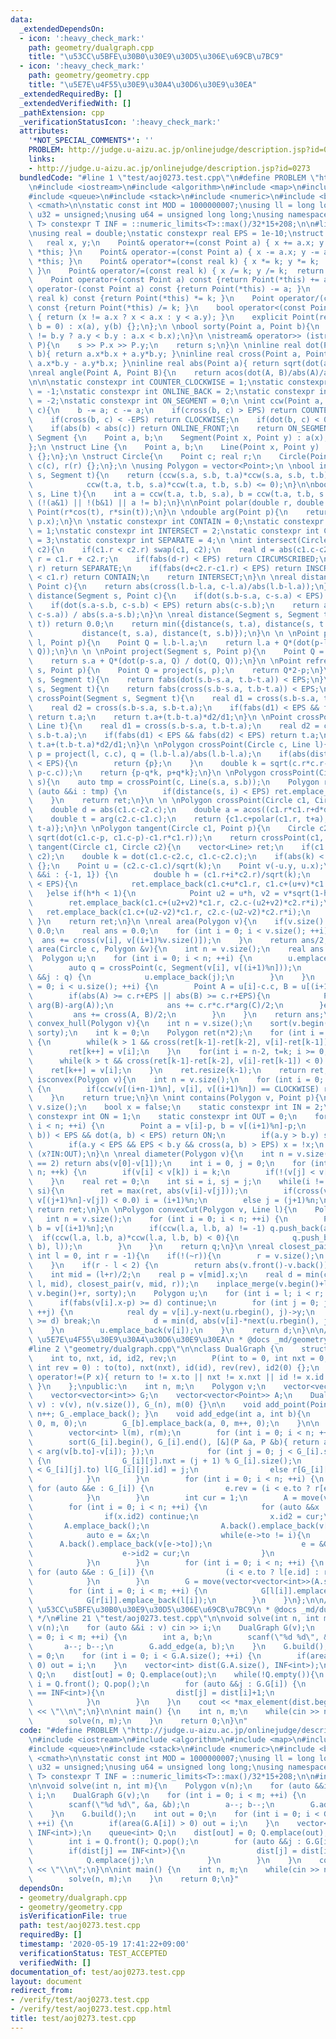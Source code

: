 ```yaml
---
data:
  _extendedDependsOn:
  - icon: ':heavy_check_mark:'
    path: geometry/dualgraph.cpp
    title: "\u53CC\u5BFE\u30B0\u30E9\u30D5\u306E\u69CB\u7BC9"
  - icon: ':heavy_check_mark:'
    path: geometry/geometry.cpp
    title: "\u5E7E\u4F55\u30E9\u30A4\u30D6\u30E9\u30EA"
  _extendedRequiredBy: []
  _extendedVerifiedWith: []
  _pathExtension: cpp
  _verificationStatusIcon: ':heavy_check_mark:'
  attributes:
    '*NOT_SPECIAL_COMMENTS*': ''
    PROBLEM: http://judge.u-aizu.ac.jp/onlinejudge/description.jsp?id=0273
    links:
    - http://judge.u-aizu.ac.jp/onlinejudge/description.jsp?id=0273
  bundledCode: "#line 1 \"test/aoj0273.test.cpp\"\n#define PROBLEM \"http://judge.u-aizu.ac.jp/onlinejudge/description.jsp?id=0273\"\
    \n#include <iostream>\n#include <algorithm>\n#include <map>\n#include <set>\n\
    #include <queue>\n#include <stack>\n#include <numeric>\n#include <bitset>\n#include\
    \ <cmath>\n\nstatic const int MOD = 1000000007;\nusing ll = long long;\nusing\
    \ u32 = unsigned;\nusing u64 = unsigned long long;\nusing namespace std;\n\ntemplate<class\
    \ T> constexpr T INF = ::numeric_limits<T>::max()/32*15+208;\n\n#line 1 \"geometry/geometry.cpp\"\
    \nusing real = double;\nstatic constexpr real EPS = 1e-10;\nstruct Point {\n \
    \   real x, y;\n    Point& operator+=(const Point a) { x += a.x; y += a.y;  return\
    \ *this; }\n    Point& operator-=(const Point a) { x -= a.x; y -= a.y;  return\
    \ *this; }\n    Point& operator*=(const real k) { x *= k; y *= k;  return *this;\
    \ }\n    Point& operator/=(const real k) { x /= k; y /= k;  return *this; }\n\
    \    Point operator+(const Point a) const {return Point(*this) += a; }\n    Point\
    \ operator-(const Point a) const {return Point(*this) -= a; }\n    Point operator*(const\
    \ real k) const {return Point(*this) *= k; }\n    Point operator/(const real k)\
    \ const {return Point(*this) /= k; }\n    bool operator<(const Point &a) const\
    \ { return (x != a.x ? x < a.x : y < a.y); }\n    explicit Point(real a = 0, real\
    \ b = 0) : x(a), y(b) {};\n};\n \nbool sorty(Point a, Point b){\n    return (a.y\
    \ != b.y ? a.y < b.y : a.x < b.x);\n}\n \nistream& operator>> (istream& s, Point&\
    \ P){\n    s >> P.x >> P.y;\n    return s;\n}\n \ninline real dot(Point a, Point\
    \ b){ return a.x*b.x + a.y*b.y; }\ninline real cross(Point a, Point b){ return\
    \ a.x*b.y - a.y*b.x; }\ninline real abs(Point a){ return sqrt(dot(a, a)); }\n\n\
    \nreal angle(Point A, Point B){\n    return acos(dot(A, B)/abs(A)/abs(B));\n}\n\
    \n\n\nstatic constexpr int COUNTER_CLOCKWISE = 1;\nstatic constexpr int CLOCKWISE\
    \ = -1;\nstatic constexpr int ONLINE_BACK = 2;\nstatic constexpr int ONLINE_FRONT\
    \ = -2;\nstatic constexpr int ON_SEGMENT = 0;\n \nint ccw(Point a, Point b, Point\
    \ c){\n    b -= a; c -= a;\n    if(cross(b, c) > EPS) return COUNTER_CLOCKWISE;\n\
    \    if(cross(b, c) < -EPS) return CLOCKWISE;\n    if(dot(b, c) < 0) return ONLINE_BACK;\n\
    \    if(abs(b) < abs(c)) return ONLINE_FRONT;\n    return ON_SEGMENT;\n}\nstruct\
    \ Segment {\n    Point a, b;\n    Segment(Point x, Point y) : a(x), b(y) {};\n\
    };\n \nstruct Line {\n    Point a, b;\n    Line(Point x, Point y) : a(x), b(y)\
    \ {};\n};\n \nstruct Circle{\n    Point c; real r;\n    Circle(Point c, real r):\
    \ c(c), r(r) {};\n};\n \nusing Polygon = vector<Point>;\n \nbool intersect(Segment\
    \ s, Segment t){\n    return (ccw(s.a, s.b, t.a)*ccw(s.a, s.b, t.b) <= 0 &&\n\
    \            ccw(t.a, t.b, s.a)*ccw(t.a, t.b, s.b) <= 0);\n}\n\nbool intersect(Segment\
    \ s, Line t){\n    int a = ccw(t.a, t.b, s.a), b = ccw(t.a, t.b, s.b);\n    return\
    \ (!(a&1) || !(b&1) || a != b);\n}\n\nPoint polar(double r, double t){\n    return\
    \ Point(r*cos(t), r*sin(t));\n}\n \ndouble arg(Point p){\n    return atan2(p.y,\
    \ p.x);\n}\n \nstatic constexpr int CONTAIN = 0;\nstatic constexpr int INSCRIBE\
    \ = 1;\nstatic constexpr int INTERSECT = 2;\nstatic constexpr int CIRCUMSCRIBED\
    \ = 3;\nstatic constexpr int SEPARATE = 4;\n \nint intersect(Circle c1, Circle\
    \ c2){\n    if(c1.r < c2.r) swap(c1, c2);\n    real d = abs(c1.c-c2.c);\n    real\
    \ r = c1.r + c2.r;\n    if(fabs(d-r) < EPS) return CIRCUMSCRIBED;\n    if(d >\
    \ r) return SEPARATE;\n    if(fabs(d+c2.r-c1.r) < EPS) return INSCRIBE;\n    if(d+c2.r\
    \ < c1.r) return CONTAIN;\n    return INTERSECT;\n}\n \nreal distance(Line l,\
    \ Point c){\n    return abs(cross(l.b-l.a, c-l.a)/abs(l.b-l.a));\n}\n \n \nreal\
    \ distance(Segment s, Point c){\n    if(dot(s.b-s.a, c-s.a) < EPS) return abs(c-s.a);\n\
    \    if(dot(s.a-s.b, c-s.b) < EPS) return abs(c-s.b);\n    return abs(cross(s.b-s.a,\
    \ c-s.a)) / abs(s.a-s.b);\n}\n \nreal distance(Segment s, Segment t){\n    if(intersect(s,\
    \ t)) return 0.0;\n    return min({distance(s, t.a), distance(s, t.b),\n     \
    \           distance(t, s.a), distance(t, s.b)});\n}\n \n \nPoint project(Line\
    \ l, Point p){\n    Point Q = l.b-l.a;\n    return l.a + Q*(dot(p-l.a, Q) / dot(Q,\
    \ Q));\n}\n \n \nPoint project(Segment s, Point p){\n    Point Q = s.b-s.a;\n\
    \    return s.a + Q*(dot(p-s.a, Q) / dot(Q, Q));\n}\n \nPoint refrect(Segment\
    \ s, Point p){\n    Point Q = project(s, p);\n    return Q*2-p;\n}\n \nbool isOrthogonal(Segment\
    \ s, Segment t){\n    return fabs(dot(s.b-s.a, t.b-t.a)) < EPS;\n}\n \nbool isparallel(Segment\
    \ s, Segment t){\n    return fabs(cross(s.b-s.a, t.b-t.a)) < EPS;\n}\n \n \nPoint\
    \ crossPoint(Segment s, Segment t){\n    real d1 = cross(s.b-s.a, t.b-t.a);\n\
    \    real d2 = cross(s.b-s.a, s.b-t.a);\n    if(fabs(d1) < EPS && fabs(d2) < EPS)\
    \ return t.a;\n    return t.a+(t.b-t.a)*d2/d1;\n}\n \nPoint crossPoint(Line s,\
    \ Line t){\n    real d1 = cross(s.b-s.a, t.b-t.a);\n    real d2 = cross(s.b-s.a,\
    \ s.b-t.a);\n    if(fabs(d1) < EPS && fabs(d2) < EPS) return t.a;\n    return\
    \ t.a+(t.b-t.a)*d2/d1;\n}\n \nPolygon crossPoint(Circle c, Line l){\n    Point\
    \ p = project(l, c.c), q = (l.b-l.a)/abs(l.b-l.a);\n    if(abs(distance(l, c.c)-c.r)\
    \ < EPS){\n        return {p};\n    }\n    double k = sqrt(c.r*c.r-dot(p-c.c,\
    \ p-c.c));\n    return {p-q*k, p+q*k};\n}\n \nPolygon crossPoint(Circle c, Segment\
    \ s){\n    auto tmp = crossPoint(c, Line(s.a, s.b));\n    Polygon ret;\n    for\
    \ (auto &&i : tmp) {\n        if(distance(s, i) < EPS) ret.emplace_back(i);\n\
    \    }\n    return ret;\n}\n \n \nPolygon crossPoint(Circle c1, Circle c2){\n\
    \    double d = abs(c1.c-c2.c);\n    double a = acos((c1.r*c1.r+d*d-c2.r*c2.r)/(2*c1.r*d));\n\
    \    double t = arg(c2.c-c1.c);\n    return {c1.c+polar(c1.r, t+a), c1.c+polar(c1.r,\
    \ t-a)};\n}\n \nPolygon tangent(Circle c1, Point p){\n    Circle c2 = Circle(p,\
    \ sqrt(dot(c1.c-p, c1.c-p)-c1.r*c1.r));\n    return crossPoint(c1, c2);\n}\nvector<Line>\
    \ tangent(Circle c1, Circle c2){\n    vector<Line> ret;\n    if(c1.r < c2.r) swap(c1,\
    \ c2);\n    double k = dot(c1.c-c2.c, c1.c-c2.c);\n    if(abs(k) < EPS) return\
    \ {};\n    Point u = (c2.c-c1.c)/sqrt(k);\n    Point v(-u.y, u.x);\n    for (auto\
    \ &&i : {-1, 1}) {\n        double h = (c1.r+i*c2.r)/sqrt(k);\n        if(abs(h*h-1)\
    \ < EPS){\n            ret.emplace_back(c1.c+u*c1.r, c1.c+(u+v)*c1.r);\n     \
    \   }else if(h*h < 1){\n            Point u2 = u*h, v2 = v*sqrt(1-h*h);\n    \
    \        ret.emplace_back(c1.c+(u2+v2)*c1.r, c2.c-(u2+v2)*c2.r*i);\n         \
    \   ret.emplace_back(c1.c+(u2-v2)*c1.r, c2.c-(u2-v2)*c2.r*i);\n        }\n   \
    \ }\n    return ret;\n}\n \nreal area(Polygon v){\n    if(v.size() < 3) return\
    \ 0.0;\n    real ans = 0.0;\n    for (int i = 0; i < v.size(); ++i) {\n      \
    \  ans += cross(v[i], v[(i+1)%v.size()]);\n    }\n    return ans/2;\n}\n \nreal\
    \ area(Circle c, Polygon &v){\n    int n = v.size();\n    real ans = 0.0;\n  \
    \  Polygon u;\n    for (int i = 0; i < n; ++i) {\n        u.emplace_back(v[i]);\n\
    \        auto q = crossPoint(c, Segment(v[i], v[(i+1)%n]));\n        for (auto\
    \ &&j : q) {\n            u.emplace_back(j);\n        }\n    }\n    for (int i\
    \ = 0; i < u.size(); ++i) {\n        Point A = u[i]-c.c, B = u[(i+1)%u.size()]-c.c;\n\
    \        if(abs(A) >= c.r+EPS || abs(B) >= c.r+EPS){\n            Point C = polar(1,\
    \ arg(B)-arg(A));\n            ans += c.r*c.r*arg(C)/2;\n        }else {\n   \
    \         ans += cross(A, B)/2;\n        }\n    }\n    return ans;\n}\n \nPolygon\
    \ convex_hull(Polygon v){\n    int n = v.size();\n    sort(v.begin(),v.end(),\
    \ sorty);\n    int k = 0;\n    Polygon ret(n*2);\n    for (int i = 0; i < n; ++i)\
    \ {\n        while(k > 1 && cross(ret[k-1]-ret[k-2], v[i]-ret[k-1]) < 0) k--;\n\
    \        ret[k++] = v[i];\n    }\n    for(int i = n-2, t=k; i >= 0; i--){\n  \
    \      while(k > t && cross(ret[k-1]-ret[k-2], v[i]-ret[k-1]) < 0) k--;\n    \
    \    ret[k++] = v[i];\n    }\n    ret.resize(k-1);\n    return ret;\n}\n \nbool\
    \ isconvex(Polygon v){\n    int n = v.size();\n    for (int i = 0; i < n; ++i)\
    \ {\n        if(ccw(v[(i+n-1)%n], v[i], v[(i+1)%n]) == CLOCKWISE) return false;\n\
    \    }\n    return true;\n}\n \nint contains(Polygon v, Point p){\n    int n =\
    \ v.size();\n    bool x = false;\n    static constexpr int IN = 2;\n    static\
    \ constexpr int ON = 1;\n    static constexpr int OUT = 0;\n    for (int i = 0;\
    \ i < n; ++i) {\n        Point a = v[i]-p, b = v[(i+1)%n]-p;\n        if(fabs(cross(a,\
    \ b)) < EPS && dot(a, b) < EPS) return ON;\n        if(a.y > b.y) swap(a, b);\n\
    \        if(a.y < EPS && EPS < b.y && cross(a, b) > EPS) x = !x;\n    }\n    return\
    \ (x?IN:OUT);\n}\n \nreal diameter(Polygon v){\n    int n = v.size();\n    if(n\
    \ == 2) return abs(v[0]-v[1]);\n    int i = 0, j = 0;\n    for (int k = 0; k <\
    \ n; ++k) {\n        if(v[i] < v[k]) i = k;\n        if(!(v[j] < v[k])) j = k;\n\
    \    }\n    real ret = 0;\n    int si = i, sj = j;\n    while(i != sj || j !=\
    \ si){\n        ret = max(ret, abs(v[i]-v[j]));\n        if(cross(v[(i+1)%n]-v[i],\
    \ v[(j+1)%n]-v[j]) < 0.0) i = (i+1)%n;\n        else j = (j+1)%n;\n    }\n   \
    \ return ret;\n}\n \nPolygon convexCut(Polygon v, Line l){\n    Polygon q;\n \
    \   int n = v.size();\n    for (int i = 0; i < n; ++i) {\n        Point a = v[i],\
    \ b = v[(i+1)%n];\n        if(ccw(l.a, l.b, a) != -1) q.push_back(a);\n      \
    \  if(ccw(l.a, l.b, a)*ccw(l.a, l.b, b) < 0){\n            q.push_back(crossPoint(Line(a,\
    \ b), l));\n        }\n    }\n    return q;\n}\n \nreal closest_pair(Polygon &v,\
    \ int l = 0, int r = -1){\n    if(!(~r)){\n        r = v.size();\n        sort(v.begin(),v.end());\n\
    \    }\n    if(r - l < 2) {\n        return abs(v.front()-v.back());\n    }\n\
    \    int mid = (l+r)/2;\n    real p = v[mid].x;\n    real d = min(closest_pair(v,\
    \ l, mid), closest_pair(v, mid, r));\n    inplace_merge(v.begin()+l, v.begin()+mid,\
    \ v.begin()+r, sorty);\n    Polygon u;\n    for (int i = l; i < r; ++i) {\n  \
    \      if(fabs(v[i].x-p) >= d) continue;\n        for (int j = 0; j < u.size();\
    \ ++j) {\n            real dy = v[i].y-next(u.rbegin(), j)->y;\n            if(dy\
    \ >= d) break;\n            d = min(d, abs(v[i]-*next(u.rbegin(), j)));\n    \
    \    }\n        u.emplace_back(v[i]);\n    }\n    return d;\n}\n\n/**\n * @brief\
    \ \u5E7E\u4F55\u30E9\u30A4\u30D6\u30E9\u30EA\n * @docs _md/geometry.md\n */\n\
    #line 2 \"geometry/dualgraph.cpp\"\n\nclass DualGraph {\n    struct P {\n    \
    \    int to, nxt, id, id2, rev;\n        P(int to = 0, int nxt = 0, int id = 0,\
    \ int rev = 0) : to(to), nxt(nxt), id(id), rev(rev), id2(0) {};\n        bool\
    \ operator!=(P x){ return to != x.to || nxt != x.nxt || id != x.id || rev != x.rev;\
    \ }\n    };\npublic:\n    int n, m;\n    Polygon v;\n    vector<vector<P>> G_;\n\
    \    vector<vector<int>> G;\n    vector<vector<Point>> A;\n    DualGraph(Polygon\
    \ v) : v(v), n(v.size()), G_(n), m(0) {}\n\n    void add_point(Point P){ v.emplace_back(P);\
    \ n++; G_.emplace_back(); }\n    void add_edge(int a, int b){\n        G_[a].emplace_back(b,\
    \ 0, m, 0);\n        G_[b].emplace_back(a, 0, m++, 0);\n    }\n\n    void build(){\n\
    \        vector<int> l(m), r(m);\n        for (int i = 0; i < n; ++i) {\n    \
    \        sort(G_[i].begin(), G_[i].end(), [&](P &a, P &b){ return arg(v[a.to]-v[i])\
    \ < arg(v[b.to]-v[i]); });\n            for (int j = 0; j < G_[i].size(); ++j)\
    \ {\n                G_[i][j].nxt = (j + 1) % G_[i].size();\n                if(i\
    \ < G_[i][j].to) l[G_[i][j].id] = j;\n                else r[G_[i][j].id] = j;\n\
    \            }\n        }\n        for (int i = 0; i < n; ++i) {\n           \
    \ for (auto &&e : G_[i]) {\n                e.rev = (i < e.to ? r[e.id] : l[e.id]);\n\
    \            }\n        }\n        int cur = 1;\n        A = move(vector<vector<Point>>());\n\
    \        for (int i = 0; i < n; ++i) {\n            for (auto &&x : G_[i]) {\n\
    \                if(x.id2) continue;\n                x.id2 = cur;\n         \
    \       A.emplace_back();\n                A.back().emplace_back(v[i]);\n    \
    \            auto e = &x;\n                while(e->to != i){\n              \
    \      A.back().emplace_back(v[e->to]);\n                    e = &G_[e->to][G_[e->to][e->rev].nxt];\n\
    \                    e->id2 = cur;\n                }\n                cur++;\n\
    \            }\n        }\n        for (int i = 0; i < n; ++i) {\n           \
    \ for (auto &&e : G_[i]) {\n                (i < e.to ? l[e.id] : r[e.id]) = e.id2-1;\n\
    \            }\n        }\n        G = move(vector<vector<int>>(A.size()));\n\
    \        for (int i = 0; i < m; ++i) {\n            G[l[i]].emplace_back(r[i]);\n\
    \            G[r[i]].emplace_back(l[i]);\n        }\n    }\n};\n\n/**\n * @brief\
    \ \u53CC\u5BFE\u30B0\u30E9\u30D5\u306E\u69CB\u7BC9\n * @docs _md/dualgraph.md\n\
    \ */\n#line 21 \"test/aoj0273.test.cpp\"\n\nvoid solve(int n, int m){\n    Polygon\
    \ v(n);\n    for (auto &&i : v) cin >> i;\n    DualGraph G(v);\n    for (int i\
    \ = 0; i < m; ++i) {\n        int a, b;\n        scanf(\"%d %d\", &a, &b);\n \
    \       a--; b--;\n        G.add_edge(a, b);\n    }\n    G.build();\n    int out\
    \ = 0;\n    for (int i = 0; i < G.A.size(); ++i) {\n        if(area(G.A[i]) >\
    \ 0) out = i;\n    }\n    vector<int> dist(G.A.size(), INF<int>);\n    queue<int>\
    \ Q;\n    dist[out] = 0; Q.emplace(out);\n    while(!Q.empty()){\n        int\
    \ i = Q.front(); Q.pop();\n        for (auto &&j : G.G[i]) {\n            if(dist[j]\
    \ == INF<int>){\n                dist[j] = dist[i]+1;\n                Q.emplace(j);\n\
    \            }\n        }\n    }\n    cout << *max_element(dist.begin(),dist.end())\
    \ << \"\\n\";\n}\n\nint main() {\n    int n, m;\n    while(cin >> n >> m, n){\n\
    \        solve(n, m);\n    }\n    return 0;\n}\n"
  code: "#define PROBLEM \"http://judge.u-aizu.ac.jp/onlinejudge/description.jsp?id=0273\"\
    \n#include <iostream>\n#include <algorithm>\n#include <map>\n#include <set>\n\
    #include <queue>\n#include <stack>\n#include <numeric>\n#include <bitset>\n#include\
    \ <cmath>\n\nstatic const int MOD = 1000000007;\nusing ll = long long;\nusing\
    \ u32 = unsigned;\nusing u64 = unsigned long long;\nusing namespace std;\n\ntemplate<class\
    \ T> constexpr T INF = ::numeric_limits<T>::max()/32*15+208;\n\n#include \"../geometry/dualgraph.cpp\"\
    \n\nvoid solve(int n, int m){\n    Polygon v(n);\n    for (auto &&i : v) cin >>\
    \ i;\n    DualGraph G(v);\n    for (int i = 0; i < m; ++i) {\n        int a, b;\n\
    \        scanf(\"%d %d\", &a, &b);\n        a--; b--;\n        G.add_edge(a, b);\n\
    \    }\n    G.build();\n    int out = 0;\n    for (int i = 0; i < G.A.size();\
    \ ++i) {\n        if(area(G.A[i]) > 0) out = i;\n    }\n    vector<int> dist(G.A.size(),\
    \ INF<int>);\n    queue<int> Q;\n    dist[out] = 0; Q.emplace(out);\n    while(!Q.empty()){\n\
    \        int i = Q.front(); Q.pop();\n        for (auto &&j : G.G[i]) {\n    \
    \        if(dist[j] == INF<int>){\n                dist[j] = dist[i]+1;\n    \
    \            Q.emplace(j);\n            }\n        }\n    }\n    cout << *max_element(dist.begin(),dist.end())\
    \ << \"\\n\";\n}\n\nint main() {\n    int n, m;\n    while(cin >> n >> m, n){\n\
    \        solve(n, m);\n    }\n    return 0;\n}"
  dependsOn:
  - geometry/dualgraph.cpp
  - geometry/geometry.cpp
  isVerificationFile: true
  path: test/aoj0273.test.cpp
  requiredBy: []
  timestamp: '2020-05-19 17:41:22+09:00'
  verificationStatus: TEST_ACCEPTED
  verifiedWith: []
documentation_of: test/aoj0273.test.cpp
layout: document
redirect_from:
- /verify/test/aoj0273.test.cpp
- /verify/test/aoj0273.test.cpp.html
title: test/aoj0273.test.cpp
---
```

